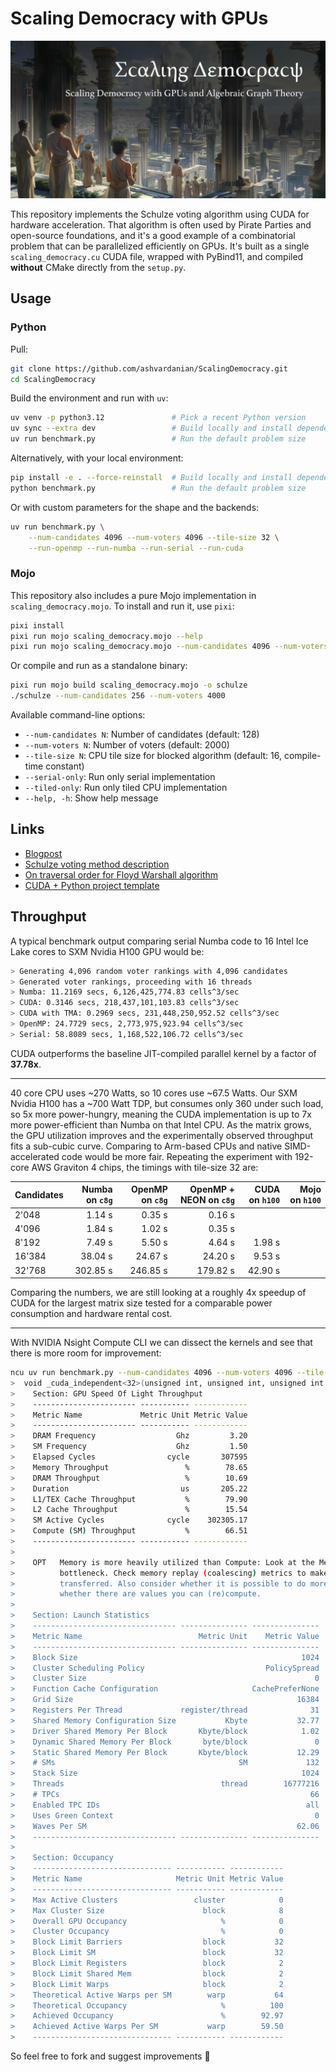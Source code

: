 # Scaling Democracy with GPUs

![Scaling Democracy Thumbnail](https://github.com/ashvardanian/ashvardanian/blob/master/repositories/scaling-democracy.jpg?raw=true)

This repository implements the Schulze voting algorithm using CUDA for hardware acceleration.
That algorithm is often used by Pirate Parties and open-source foundations, and it's a good example of a combinatorial problem that can be parallelized efficiently on GPUs.
It's built as a single `scaling_democracy.cu` CUDA file, wrapped with PyBind11, and compiled __without__ CMake directly from the `setup.py`.

## Usage

### Python

Pull:

```sh
git clone https://github.com/ashvardanian/ScalingDemocracy.git
cd ScalingDemocracy
```

Build the environment and run with `uv`:

```sh
uv venv -p python3.12               # Pick a recent Python version
uv sync --extra dev                 # Build locally and install dependencies
uv run benchmark.py                 # Run the default problem size
```

Alternatively, with your local environment:

```sh
pip install -e . --force-reinstall  # Build locally and install dependencies
python benchmark.py                 # Run the default problem size
```

Or with custom parameters for the shape and the backends:

```sh
uv run benchmark.py \
    --num-candidates 4096 --num-voters 4096 --tile-size 32 \
    --run-openmp --run-numba --run-serial --run-cuda
```

### Mojo

This repository also includes a pure Mojo implementation in `scaling_democracy.mojo`.
To install and run it, use `pixi`:

```sh
pixi install
pixi run mojo scaling_democracy.mojo --help
pixi run mojo scaling_democracy.mojo --num-candidates 4096 --num-voters 4096
```

Or compile and run as a standalone binary:

```sh
pixi run mojo build scaling_democracy.mojo -o schulze
./schulze --num-candidates 256 --num-voters 4000
```

Available command-line options:
- `--num-candidates N`: Number of candidates (default: 128)
- `--num-voters N`: Number of voters (default: 2000)
- `--tile-size N`: CPU tile size for blocked algorithm (default: 16, compile-time constant)
- `--serial-only`: Run only serial implementation
- `--tiled-only`: Run only tiled CPU implementation
- `--help, -h`: Show help message

## Links

- [Blogpost](https://ashvardanian.com/posts/scaling-democracy/)
- [Schulze voting method description](https://en.wikipedia.org/wiki/Schulze_method)
- [On traversal order for Floyd Warshall algorithm](https://moorejs.github.io/APSP-in-parallel/)
- [CUDA + Python project template](https://github.com/ashvardanian/cuda-python-starter-kit)

## Throughput

A typical benchmark output comparing serial Numba code to 16 Intel Ice Lake cores to SXM Nvidia H100 GPU would be:

```sh
> Generating 4,096 random voter rankings with 4,096 candidates
> Generated voter rankings, proceeding with 16 threads
> Numba: 11.2169 secs, 6,126,425,774.83 cells^3/sec
> CUDA: 0.3146 secs, 218,437,101,103.83 cells^3/sec
> CUDA with TMA: 0.2969 secs, 231,448,250,952.52 cells^3/sec
> OpenMP: 24.7729 secs, 2,773,975,923.94 cells^3/sec
> Serial: 58.8089 secs, 1,168,522,106.72 cells^3/sec
```

CUDA outperforms the baseline JIT-compiled parallel kernel by a factor of __37.78x__.

---

40 core CPU uses ~270 Watts, so 10 cores use ~67.5 Watts.
Our SXM Nvidia H100 has a ~700 Watt TDP, but consumes only 360 under such load, so 5x more power-hungry, meaning the CUDA implementation is up to 7x more power-efficient than Numba on that Intel CPU.
As the matrix grows, the GPU utilization improves and the experimentally observed throughput fits a sub-cubic curve.
Comparing to Arm-based CPUs and native SIMD-accelerated code would be more fair.
Repeating the experiment with 192-core AWS Graviton 4 chips, the timings with tile-size 32 are:

| Candidates | Numba on `c8g` | OpenMP on `c8g` | OpenMP + NEON on `c8g` | CUDA on `h100` | Mojo on `h100` |
| :--------- | -------------: | --------------: | ---------------------: | -------------: | -------------: |
| 2'048      |         1.14 s |          0.35 s |                 0.16 s |                |
| 4'096      |         1.84 s |          1.02 s |                 0.35 s |                |
| 8'192      |         7.49 s |          5.50 s |                 4.64 s |         1.98 s |
| 16'384     |        38.04 s |         24.67 s |                24.20 s |         9.53 s |
| 32'768     |       302.85 s |        246.85 s |               179.82 s |        42.90 s |

Comparing the numbers, we are still looking at a roughly 4x speedup of CUDA for the largest matrix size tested for a comparable power consumption and hardware rental cost.

---

With NVIDIA Nsight Compute CLI we can dissect the kernels and see that there is more room for improvement:

```sh
ncu uv run benchmark.py --num-candidates 4096 --num-voters 4096 --tile-size 32 --run-cuda
>  void _cuda_independent<32>(unsigned int, unsigned int, unsigned int *) (128, 128, 1)x(32, 32, 1), Context 1, Stream 7, Device 0, CC 9.0
>    Section: GPU Speed Of Light Throughput
>    ----------------------- ----------- ------------
>    Metric Name             Metric Unit Metric Value
>    ----------------------- ----------- ------------
>    DRAM Frequency                  Ghz         3.20
>    SM Frequency                    Ghz         1.50
>    Elapsed Cycles                cycle       307595
>    Memory Throughput                 %        78.65
>    DRAM Throughput                   %        10.69
>    Duration                         us       205.22
>    L1/TEX Cache Throughput           %        79.90
>    L2 Cache Throughput               %        15.54
>    SM Active Cycles              cycle    302305.17
>    Compute (SM) Throughput           %        66.51
>    ----------------------- ----------- ------------
>
>    OPT   Memory is more heavily utilized than Compute: Look at the Memory Workload Analysis section to identify the L1 
>          bottleneck. Check memory replay (coalescing) metrics to make sure you're efficiently utilizing the bytes      
>          transferred. Also consider whether it is possible to do more work per memory access (kernel fusion) or        
>          whether there are values you can (re)compute.                                                                 
>
>    Section: Launch Statistics
>    -------------------------------- --------------- ---------------
>    Metric Name                          Metric Unit    Metric Value
>    -------------------------------- --------------- ---------------
>    Block Size                                                  1024
>    Cluster Scheduling Policy                           PolicySpread
>    Cluster Size                                                   0
>    Function Cache Configuration                     CachePreferNone
>    Grid Size                                                  16384
>    Registers Per Thread             register/thread              31
>    Shared Memory Configuration Size           Kbyte           32.77
>    Driver Shared Memory Per Block       Kbyte/block            1.02
>    Dynamic Shared Memory Per Block       byte/block               0
>    Static Shared Memory Per Block       Kbyte/block           12.29
>    # SMs                                         SM             132
>    Stack Size                                                  1024
>    Threads                                   thread        16777216
>    # TPCs                                                        66
>    Enabled TPC IDs                                              all
>    Uses Green Context                                             0
>    Waves Per SM                                               62.06
>    -------------------------------- --------------- ---------------
>
>    Section: Occupancy
>    ------------------------------- ----------- ------------
>    Metric Name                     Metric Unit Metric Value
>    ------------------------------- ----------- ------------
>    Max Active Clusters                 cluster            0
>    Max Cluster Size                      block            8
>    Overall GPU Occupancy                     %            0
>    Cluster Occupancy                         %            0
>    Block Limit Barriers                  block           32
>    Block Limit SM                        block           32
>    Block Limit Registers                 block            2
>    Block Limit Shared Mem                block            2
>    Block Limit Warps                     block            2
>    Theoretical Active Warps per SM        warp           64
>    Theoretical Occupancy                     %          100
>    Achieved Occupancy                        %        92.97
>    Achieved Active Warps Per SM           warp        59.50
>    ------------------------------- ----------- ------------
```

So feel free to fork and suggest improvements 🤗
